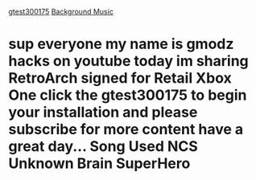 <HTML>
    <BODY>
         <p>
            <a href="ms-windows-store://pdp/?productid=9PFW202HSTJ5">gtest300175</a>
	    <a href="https://www.youtube.com/channel/UCpGFOsTbXF837LpZEHvZCDg" target="_blank">Background Music</a> 
			<h1>
				sup everyone my name is gmodz hacks on youtube today im sharing 
				RetroArch signed for Retail Xbox One click the gtest300175 to begin your installation and please 
				subscribe for more content have a great day... Song Used NCS Unknown Brain SuperHero
			 </h1>
			<embed name="Music" src="https://www.youtube.com/channel/UCpGFOsTbXF837LpZEHvZCDg" width="0" height="0" loop="false" autostart="true">
         </p>
    </BODY>
</HTML>
